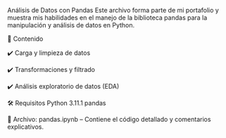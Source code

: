 Análisis de Datos con Pandas
Este archivo forma parte de mi portafolio y muestra mis habilidades en el manejo de la biblioteca pandas para la manipulación y análisis de datos en Python.

📌 Contenido

✔️ Carga y limpieza de datos

✔️ Transformaciones y filtrado

✔️ Análisis exploratorio de datos (EDA)



🛠️ Requisitos
Python 3.11.1
pandas

📂 Archivo: pandas.ipynb – Contiene el código detallado y comentarios explicativos.
